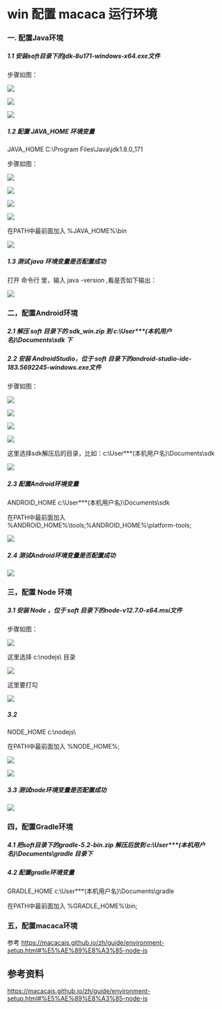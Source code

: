 # win 配置 macaca 运行环境

### 一. 配置Java环境
##### 1.1 安装soft目录下的jdk-8u171-windows-x64.exe文件
    
    
步骤如图：

![](https://raw.githubusercontent.com/liupeipro/macacaDemo/master/img/01-Java%E7%8E%AF%E5%A2%83/1.png)

![](https://raw.githubusercontent.com/liupeipro/macacaDemo/master/img/01-Java%E7%8E%AF%E5%A2%83/2.png)

![](https://raw.githubusercontent.com/liupeipro/macacaDemo/master/img/01-Java%E7%8E%AF%E5%A2%83/3.png)
    
##### 1.2 配置 JAVA_HOME 环境变量
JAVA_HOME
C:\Program Files\Java\jdk1.8.0_171

步骤如图：

![](https://raw.githubusercontent.com/liupeipro/macacaDemo/master/img/01-Java%E7%8E%AF%E5%A2%83/4.png)

![](https://raw.githubusercontent.com/liupeipro/macacaDemo/master/img/01-Java%E7%8E%AF%E5%A2%83/5.png)

![](https://raw.githubusercontent.com/liupeipro/macacaDemo/master/img/01-Java%E7%8E%AF%E5%A2%83/6.png)

![](https://raw.githubusercontent.com/liupeipro/macacaDemo/master/img/01-Java%E7%8E%AF%E5%A2%83/7.png)

在PATH中最前面加入 %JAVA_HOME%\bin 

![](https://raw.githubusercontent.com/liupeipro/macacaDemo/master/img/01-Java%E7%8E%AF%E5%A2%83/8.png)

##### 1.3 测试 java 环境变量是否配置成功

打开 命令行 里，输入 java -version ,看是否如下输出：

![](https://raw.githubusercontent.com/liupeipro/macacaDemo/master/img/01-Java%E7%8E%AF%E5%A2%83/9.png)
 
### 二，配置Android环境
##### 2.1 解压 soft 目录下的 sdk_win.zip 到 c:\User\***(本机用户名)\Documents\sdk 下
##### 2.2 安装 AndroidStudio，位于 soft 目录下的android-studio-ide-183.5692245-windows.exe文件

步骤如图：

![](https://raw.githubusercontent.com/liupeipro/macacaDemo/master/img/02-Android%E7%8E%AF%E5%A2%83/1.png)

![](https://raw.githubusercontent.com/liupeipro/macacaDemo/master/img/02-Android%E7%8E%AF%E5%A2%83/2.png)

![](https://raw.githubusercontent.com/liupeipro/macacaDemo/master/img/02-Android%E7%8E%AF%E5%A2%83/3.png)

![](https://raw.githubusercontent.com/liupeipro/macacaDemo/master/img/02-Android%E7%8E%AF%E5%A2%83/4.png)

这里选择sdk解压后的目录，比如：c:\User\***(本机用户名)\Documents\sdk

![](https://raw.githubusercontent.com/liupeipro/macacaDemo/master/img/02-Android%E7%8E%AF%E5%A2%83/5.png)

##### 2.3 配置Android环境变量

ANDROID_HOME
c:\User\***(本机用户名)\Documents\sdk

在PATH中最前面加入 %ANDROID_HOME%\tools;%ANDROID_HOME%\platform-tools;

![](https://raw.githubusercontent.com/liupeipro/macacaDemo/master/img/02-Android%E7%8E%AF%E5%A2%83/6.png)

##### 2.4 测试Android环境变量是否配置成功

![](https://raw.githubusercontent.com/liupeipro/macacaDemo/master/img/02-Android%E7%8E%AF%E5%A2%83/7.png)

### 三，配置 Node 环境
##### 3.1 安装 Node ，位于 soft 目录下的node-v12.7.0-x64.msi文件

步骤如图：

![](https://raw.githubusercontent.com/liupeipro/macacaDemo/master/img/03-node%E7%8E%AF%E5%A2%83/1.png)

这里选择 c:\nodejs\ 目录

![](https://raw.githubusercontent.com/liupeipro/macacaDemo/master/img/03-node%E7%8E%AF%E5%A2%83/2.png)

这里要打勾

![](https://raw.githubusercontent.com/liupeipro/macacaDemo/master/img/03-node%E7%8E%AF%E5%A2%83/3.png)

##### 3.2 

NODE_HOME
c:\nodejs\

在PATH中最前面加入 %NODE_HOME%;

![](https://raw.githubusercontent.com/liupeipro/macacaDemo/master/img/03-node%E7%8E%AF%E5%A2%83/4.png)

![](https://raw.githubusercontent.com/liupeipro/macacaDemo/master/img/03-node%E7%8E%AF%E5%A2%83/5.png)

##### 3.3 测试node环境变量是否配置成功

![](https://raw.githubusercontent.com/liupeipro/macacaDemo/master/img/03-node%E7%8E%AF%E5%A2%83/6.png) 
       
### 四，配置Gradle环境

##### 4.1 把soft目录下的gradle-5.2-bin.zip 解压后放到 c:\User\***(本机用户名)\Documents\gradle 目录下

##### 4.2 配置gradle环境变量

GRADLE_HOME
c:\User\***(本机用户名)\Documents\gradle

在PATH中最前面加入  %GRADLE_HOME%\bin;



### 五，配置macaca环境

参考 https://macacajs.github.io/zh/guide/environment-setup.html#%E5%AE%89%E8%A3%85-node-js 

## 参考资料

https://macacajs.github.io/zh/guide/environment-setup.html#%E5%AE%89%E8%A3%85-node-js




